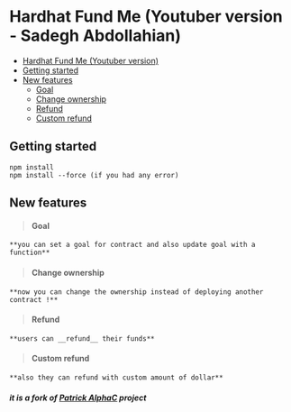 # Hardhat Fund Me (Youtuber version - Sadegh Abdollahian)

- [Hardhat Fund Me (Youtuber version)](#hardhat-fund-me-(youtuber-version))
- [Getting started](#getting-started)
- [New features](#new-features)
  - [Goal](#goal)
  - [Change ownership](#change-ownership)
  - [Refund](#refund)
  - [Custom refund](#custom-refund)

## Getting started

    npm install
    npm install --force (if you had any error)

## New features

>  #### Goal
    **you can set a goal for contract and also update goal with a function**

>  #### Change ownership 
    **now you can change the ownership instead of deploying another contract !**

>  #### Refund 
    **users can __refund__ their funds**

>  #### Custom refund 
    **also they can refund with custom amount of dollar**

##### it is a fork of [Patrick AlphaC](https://github.com/PatrickAlphaC/hardhat-fund-me-fcc) project